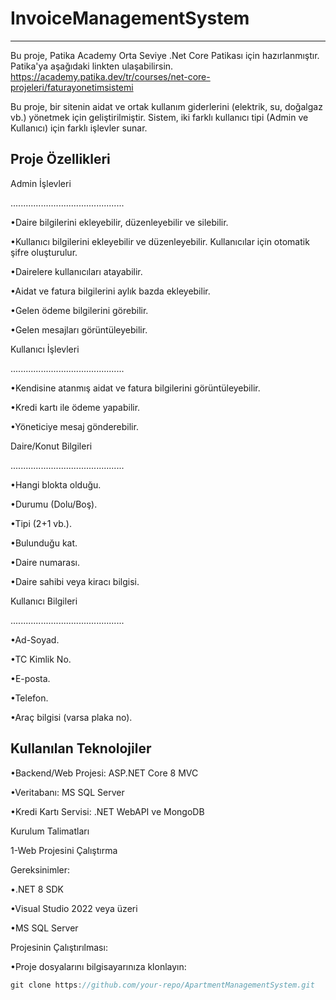 # InvoiceManagementSystem
-------------------------
Bu proje, Patika Academy Orta Seviye .Net Core Patikası için hazırlanmıştır. Patika'ya aşağıdaki linkten ulaşabilirsin.
https://academy.patika.dev/tr/courses/net-core-projeleri/faturayonetimsistemi

Bu proje, bir sitenin aidat ve ortak kullanım giderlerini (elektrik, su, doğalgaz vb.) yönetmek için geliştirilmiştir. Sistem, iki farklı kullanıcı tipi (Admin ve Kullanıcı) için farklı işlevler sunar.

Proje Özellikleri
-------------------------
Admin İşlevleri

.............................................

•Daire bilgilerini ekleyebilir, düzenleyebilir ve silebilir.

•Kullanıcı bilgilerini ekleyebilir ve düzenleyebilir. Kullanıcılar için otomatik şifre oluşturulur.

•Dairelere kullanıcıları atayabilir.

•Aidat ve fatura bilgilerini aylık bazda ekleyebilir.

•Gelen ödeme bilgilerini görebilir.

•Gelen mesajları görüntüleyebilir.

Kullanıcı İşlevleri

.............................................

•Kendisine atanmış aidat ve fatura bilgilerini görüntüleyebilir.

•Kredi kartı ile ödeme yapabilir.

•Yöneticiye mesaj gönderebilir.

Daire/Konut Bilgileri

.............................................

•Hangi blokta olduğu.

•Durumu (Dolu/Boş).

•Tipi (2+1 vb.).

•Bulunduğu kat.

•Daire numarası.

•Daire sahibi veya kiracı bilgisi.

Kullanıcı Bilgileri

.............................................

•Ad-Soyad.

•TC Kimlik No.

•E-posta.

•Telefon.

•Araç bilgisi (varsa plaka no).

Kullanılan Teknolojiler
-------------------------
•Backend/Web Projesi: ASP.NET Core 8 MVC

•Veritabanı: MS SQL Server

•Kredi Kartı Servisi: .NET WebAPI ve MongoDB

Kurulum Talimatları

1-Web Projesini Çalıştırma

Gereksinimler:

•.NET 8 SDK

•Visual Studio 2022 veya üzeri

•MS SQL Server

Projesinin Çalıştırılması:

•Proje dosyalarını bilgisayarınıza klonlayın:
```csharp
git clone https://github.com/your-repo/ApartmentManagementSystem.git
```

